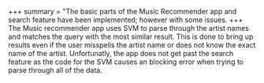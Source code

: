 +++
summary = "The basic parts of the Music Recommender app and search feature have been implemented; however with some issues. 
+++
The Music recommender app uses SVM to parse through the artist names and matches the query with the most similar result.  This is done to bring up results even if the user misspells the artist name or does not know the exact name of the artist.  Unfortunatly, the app does not get past the search feature as the code for the SVM causes an blocking error when trying to parse through all of the data.
